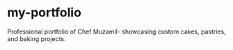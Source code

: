 # my-portfolio
Professional portfolio of Chef Muzamil- showcasing custom cakes, pastries, and baking projects.
